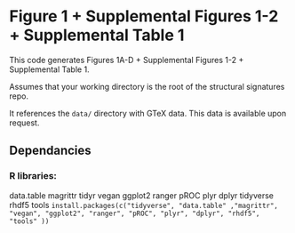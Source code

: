 # Figure 1 + Supplemental Figures 1-2 + Supplemental Table 1

This code generates Figures 1A-D + Supplemental Figures 1-2 + Supplemental Table 1. 

Assumes that your working directory is the root of the structural signatures repo. 

It references the `data/` directory with GTeX data. This data is available upon request. 

## Dependancies 
 
### R libraries: 
data.table
magrittr
tidyr
vegan
ggplot2
ranger
pROC
plyr
dplyr
tidyverse
rhdf5
tools
`install.packages(c("tidyverse", "data.table" ,"magrittr", "vegan", "ggplot2", "ranger", "pROC", "plyr", "dplyr", "rhdf5", "tools" ))`
